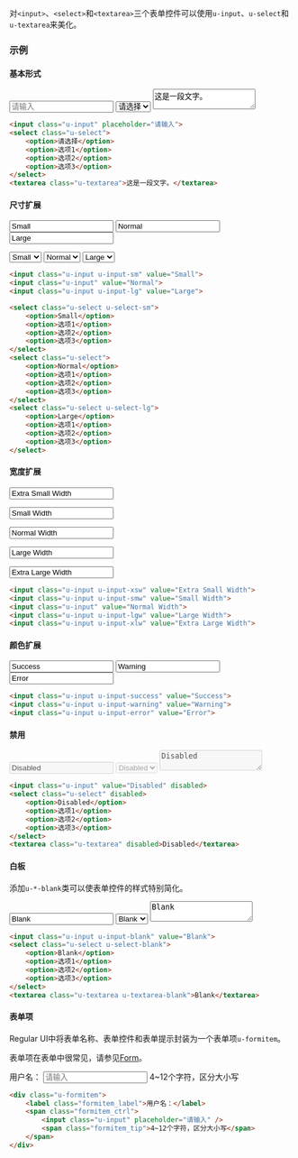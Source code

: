 对`<input>`、`<select>`和`<textarea>`三个表单控件可以使用`u-input`、`u-select`和`u-textarea`来美化。

### 示例
#### 基本形式

<div class="m-example">
<input class="u-input" placeholder="请输入">
<select class="u-select">
    <option>请选择</option>
    <option>选项1</option>
    <option>选项2</option>
    <option>选项3</option>
</select>
<textarea class="u-textarea">这是一段文字。</textarea>
</div>

```html
<input class="u-input" placeholder="请输入">
<select class="u-select">
    <option>请选择</option>
    <option>选项1</option>
    <option>选项2</option>
    <option>选项3</option>
</select>
<textarea class="u-textarea">这是一段文字。</textarea>
```

#### 尺寸扩展

<div class="m-example">
<input class="u-input u-input-sm" value="Small">
<input class="u-input" value="Normal">
<input class="u-input u-input-lg" value="Large">
<p></p>
<select class="u-select u-select-sm">
    <option>Small</option>
    <option>选项1</option>
    <option>选项2</option>
    <option>选项3</option>
</select>
<select class="u-select">
    <option>Normal</option>
    <option>选项1</option>
    <option>选项2</option>
    <option>选项3</option>
</select>
<select class="u-select u-select-lg">
    <option>Large</option>
    <option>选项1</option>
    <option>选项2</option>
    <option>选项3</option>
</select>
</div>

```html
<input class="u-input u-input-sm" value="Small">
<input class="u-input" value="Normal">
<input class="u-input u-input-lg" value="Large">

<select class="u-select u-select-sm">
    <option>Small</option>
    <option>选项1</option>
    <option>选项2</option>
    <option>选项3</option>
</select>
<select class="u-select">
    <option>Normal</option>
    <option>选项1</option>
    <option>选项2</option>
    <option>选项3</option>
</select>
<select class="u-select u-select-lg">
    <option>Large</option>
    <option>选项1</option>
    <option>选项2</option>
    <option>选项3</option>
</select>
```

#### 宽度扩展

<div class="m-example">
<input class="u-input u-input-xsw" value="Extra Small Width">
<p></p>
<input class="u-input u-input-smw" value="Small Width">
<p></p>
<input class="u-input" value="Normal Width">
<p></p>
<input class="u-input u-input-lgw" value="Large Width">
<p></p>
<input class="u-input u-input-xlw" value="Extra Large Width">
</div>

```html
<input class="u-input u-input-xsw" value="Extra Small Width">
<input class="u-input u-input-smw" value="Small Width">
<input class="u-input" value="Normal Width">
<input class="u-input u-input-lgw" value="Large Width">
<input class="u-input u-input-xlw" value="Extra Large Width">

```

#### 颜色扩展

<div class="m-example">
<input class="u-input u-input-success" value="Success">
<input class="u-input u-input-warning" value="Warning">
<input class="u-input u-input-error" value="Error">
</div>

```html
<input class="u-input u-input-success" value="Success">
<input class="u-input u-input-warning" value="Warning">
<input class="u-input u-input-error" value="Error">
```

#### 禁用

<div class="m-example">
<input class="u-input" value="Disabled" disabled>
<select class="u-select" disabled>
    <option>Disabled</option>
    <option>选项1</option>
    <option>选项2</option>
    <option>选项3</option>
</select>
<textarea class="u-textarea" disabled>Disabled</textarea>
</div>

```html
<input class="u-input" value="Disabled" disabled>
<select class="u-select" disabled>
    <option>Disabled</option>
    <option>选项1</option>
    <option>选项2</option>
    <option>选项3</option>
</select>
<textarea class="u-textarea" disabled>Disabled</textarea>
```

#### 白板

添加`u-*-blank`类可以使表单控件的样式特别简化。

<div class="m-example">
<input class="u-input u-input-blank" value="Blank">
<select class="u-select u-select-blank">
    <option>Blank</option>
    <option>选项1</option>
    <option>选项2</option>
    <option>选项3</option>
</select>
<textarea class="u-textarea u-textarea-blank">Blank</textarea>
</div>

```html
<input class="u-input u-input-blank" value="Blank">
<select class="u-select u-select-blank">
    <option>Blank</option>
    <option>选项1</option>
    <option>选项2</option>
    <option>选项3</option>
</select>
<textarea class="u-textarea u-textarea-blank">Blank</textarea>
```

#### 表单项

Regular UI中将表单名称、表单控件和表单提示封装为一个表单项`u-formitem`。

表单项在表单中很常见，请参见[Form](../cssmodule/form.html)。

<div class="u-formitem">
    <label class="formitem_label">用户名：</label>
    <span class="formitem_ctrl">
        <input class="u-input" placeholder="请输入" />
        <span class="formitem_tip">4~12个字符，区分大小写</span>
    </span>
</div>

```html
<div class="u-formitem">
    <label class="formitem_label">用户名：</label>
    <span class="formitem_ctrl">
        <input class="u-input" placeholder="请输入" />
        <span class="formitem_tip">4~12个字符，区分大小写</span>
    </span>
</div>
```
